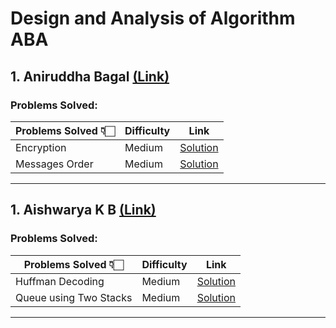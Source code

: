 # Design and Analysis of Algorithm ABA

## 1. Aniruddha Bagal [(Link)](https://github.com/aniruddhabagal/DAA_ABA/blob/main/Aniruddha%20Bagal.md)

### Problems Solved:
| Problems Solved 👇🏻         | Difficulty | Link | 
| -------------------------- | ----------------------------------------------------------------- |  --------------------------------------- |
| Encryption                 | Medium | [Solution](https://github.com/aniruddhabagal/DAA_ABA/blob/main/Aniruddha%20Bagal.md#problem-1) |
| Messages Order             | Medium | [Solution](https://github.com/aniruddhabagal/DAA_ABA/blob/main/Aniruddha%20Bagal.md#problem-2) |

---

## 1. Aishwarya K B [(Link)](https://github.com/aniruddhabagal/DAA_ABA/blob/main/Aishwarya%20K%20B.md)

### Problems Solved:
| Problems Solved 👇🏻         | Difficulty | Link | 
| -------------------------- | ----------------------------------------------------------------- |  --------------------------------------- |
| Huffman Decoding           | Medium | [Solution](https://github.com/aniruddhabagal/DAA_ABA/blob/main/Aishwarya%20K%20B.md#problem-1) |
| Queue using Two Stacks     | Medium | [Solution](https://github.com/aniruddhabagal/DAA_ABA/blob/main/Aishwarya%20K%20B.md#problem-2) |

---
